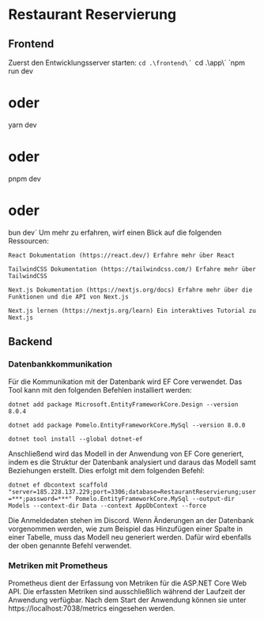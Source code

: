 # Restaurant Reservierung

## Frontend
Zuerst den Entwicklungsserver starten:
`cd .\frontend\´
`cd .\app\´
`npm run dev
# oder
yarn dev
# oder
pnpm dev
# oder
bun dev´
Um mehr zu erfahren, wirf einen Blick auf die folgenden Ressourcen:

    React Dokumentation (https://react.dev/) Erfahre mehr über React

    TailwindCSS Dokumentation (https://tailwindcss.com/) Erfahre mehr über TailwindCSS

    Next.js Dokumentation (https://nextjs.org/docs) Erfahre mehr über die Funktionen und die API von Next.js

    Next.js lernen (https://nextjs.org/learn) Ein interaktives Tutorial zu Next.js

## Backend

### Datenbankkommunikation

Für die Kommunikation mit der Datenbank wird EF Core verwendet. Das Tool kann mit den folgenden Befehlen installiert werden:


`dotnet add package Microsoft.EntityFrameworkCore.Design --version 8.0.4`

`dotnet add package Pomelo.EntityFrameworkCore.MySql --version 8.0.0`

`dotnet tool install --global dotnet-ef`

Anschließend wird das Modell in der Anwendung von EF Core generiert, indem es die Struktur der Datenbank analysiert und daraus das Modell samt Beziehungen erstellt. Dies erfolgt mit dem folgenden Befehl:

`dotnet ef dbcontext scaffold "server=185.228.137.229;port=3306;database=RestaurantReservierung;user=***;password=***" Pomelo.EntityFrameworkCore.MySql --output-dir Models --context-dir Data --context AppDbContext --force`

Die Anmeldedaten stehen im Discord.
Wenn Änderungen an der Datenbank vorgenommen werden, wie zum Beispiel das Hinzufügen einer Spalte in einer Tabelle, muss das Modell neu generiert werden. Dafür wird ebenfalls der oben genannte Befehl verwendet.

### Metriken mit Prometheus

Prometheus dient der Erfassung von Metriken für die ASP.NET Core Web API. Die erfassten Metriken sind ausschließlich während der Laufzeit der Anwendung verfügbar. Nach dem Start der Anwendung können sie unter https://localhost:7038/metrics eingesehen werden.
